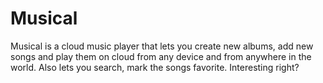 # Musical
Musical is a cloud music player that lets you create new albums, add new songs and play them on cloud from any device and from anywhere in the world. Also lets you search, mark the songs favorite. Interesting right?

